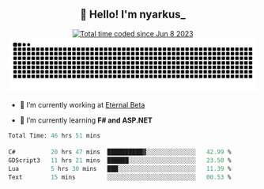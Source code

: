 <h2 align="center">👋 Hello! I'm nyarkus_</h2>
<p align="center">
  <a href="https://wakatime.com/@8f9aa332-6725-4e00-a5d9-b2317a4b74a6">
    <img src="https://wakatime.com/badge/user/8f9aa332-6725-4e00-a5d9-b2317a4b74a6.svg" alt="Total time coded since Jun 8 2023" />
  </a>
  <br>
  <img src = "https://github.com/nyarkus/nyarkus/blob/output/github-snake-dark.svg">
</p>

- 🔭 I’m currently working at [Eternal Beta](https://github.com/Kacianoki/Eternal-Beta)
<!--- 💬 Ask me about **nothing :<**-->
- 🌱 I’m currently learning **F# and ASP.NET**

<!--START_SECTION:waka-->

```fs
Total Time: 46 hrs 51 mins

C#          20 hrs 47 mins  ██████████▓░░░░░░░░░░░░░░   42.99 %
GDScript3   11 hrs 21 mins  ██████░░░░░░░░░░░░░░░░░░░   23.50 %
Lua         5 hrs 30 mins   ███░░░░░░░░░░░░░░░░░░░░░░   11.39 %
Text        15 mins         ░░░░░░░░░░░░░░░░░░░░░░░░░   00.53 %
```

<!--END_SECTION:waka-->
